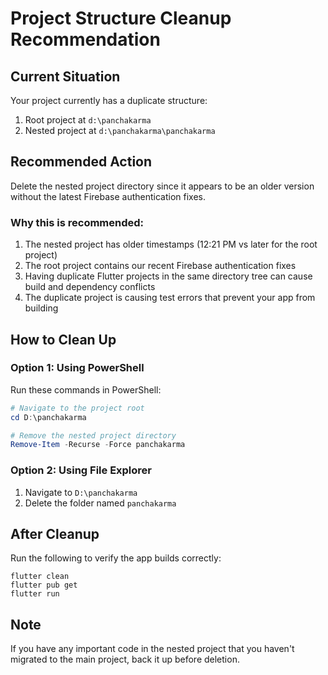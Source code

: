 # Project Structure Cleanup Recommendation

## Current Situation
Your project currently has a duplicate structure:

1. Root project at `d:\panchakarma`
2. Nested project at `d:\panchakarma\panchakarma`

## Recommended Action
Delete the nested project directory since it appears to be an older version without the latest Firebase authentication fixes.

### Why this is recommended:
1. The nested project has older timestamps (12:21 PM vs later for the root project)
2. The root project contains our recent Firebase authentication fixes
3. Having duplicate Flutter projects in the same directory tree can cause build and dependency conflicts
4. The duplicate project is causing test errors that prevent your app from building

## How to Clean Up

### Option 1: Using PowerShell
Run these commands in PowerShell:
```powershell
# Navigate to the project root
cd D:\panchakarma

# Remove the nested project directory
Remove-Item -Recurse -Force panchakarma
```

### Option 2: Using File Explorer
1. Navigate to `D:\panchakarma`
2. Delete the folder named `panchakarma`

## After Cleanup
Run the following to verify the app builds correctly:
```
flutter clean
flutter pub get
flutter run
```

## Note
If you have any important code in the nested project that you haven't migrated to the main project, back it up before deletion.